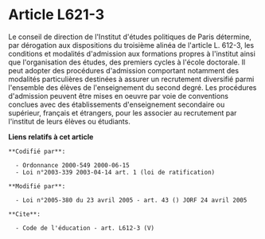 # Article L621-3

Le conseil de direction de l'Institut d'études politiques de Paris détermine, par dérogation aux dispositions du troisième
alinéa de l'article L. 612-3, les conditions et modalités d'admission aux formations propres à l'institut ainsi que
l'organisation des études, des premiers cycles à l'école doctorale. Il peut adopter des procédures d'admission comportant
notamment des modalités particulières destinées à assurer un recrutement diversifié parmi l'ensemble des élèves de
l'enseignement du second degré. Les procédures d'admission peuvent être mises en oeuvre par voie de conventions conclues avec
des établissements d'enseignement secondaire ou supérieur, français et étrangers, pour les associer au recrutement par
l'institut de leurs élèves ou étudiants.

**Liens relatifs à cet article**

	**Codifié par**:

	  - Ordonnance 2000-549 2000-06-15
	  - Loi n°2003-339 2003-04-14 art. 1 (loi de ratification)

	**Modifié par**:

	  - Loi n°2005-380 du 23 avril 2005 - art. 43 () JORF 24 avril 2005

	**Cite**:

	  - Code de l'éducation - art. L612-3 (V)

